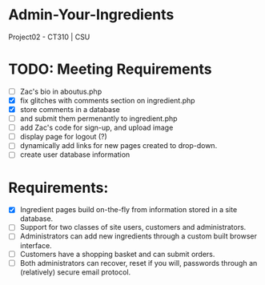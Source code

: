 # Admin-Your-Ingredients
Project02 - CT310 | CSU

# TODO: Meeting Requirements
- [ ] Zac's bio in aboutus.php
- [x] fix glitches with comments section on ingredient.php
- [x] store comments in a database 
- [ ] and submit them permenantly to ingredient.php
- [ ] add Zac's code for sign-up, and upload image
- [ ] display page for logout (?)
- [ ] dynamically add links for new pages created to drop-down.
- [ ] create user database information

# Requirements:
- [x] Ingredient pages build on-the-fly from information stored in a site database.
- [ ] Support for two classes of site users, customers and administrators.
- [ ] Administrators can add new ingredients through a custom built browser interface.
- [ ] Customers have a shopping basket and can submit orders.
- [ ] Both administrators can recover, reset if you will, passwords through an (relatively) secure email protocol.
